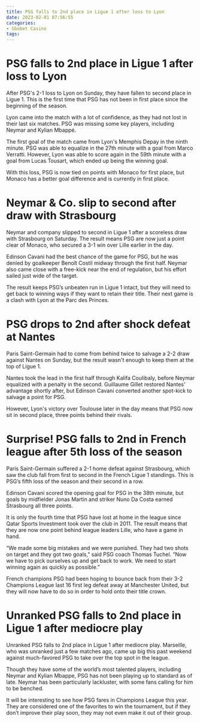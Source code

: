 ```yaml
---
title: PSG falls to 2nd place in Ligue 1 after loss to Lyon 
date: 2023-02-01 07:56:55
categories:
- Sbobet Casino
tags:
---
```



#  PSG falls to 2nd place in Ligue 1 after loss to Lyon 

After PSG's 2-1 loss to Lyon on Sunday, they have fallen to second place in Ligue 1. This is the first time that PSG has not been in first place since the beginning of the season. 

Lyon came into the match with a lot of confidence, as they had not lost in their last six matches. PSG was missing some key players, including Neymar and Kylian Mbappé. 

The first goal of the match came from Lyon's Memphis Depay in the ninth minute. PSG was able to equalize in the 27th minute with a goal from Marco Verratti. However, Lyon was able to score again in the 59th minute with a goal from Lucas Tousart, which ended up being the winning goal. 

With this loss, PSG is now tied on points with Monaco for first place, but Monaco has a better goal difference and is currently in first place.

#  Neymar & Co. slip to second after draw with Strasbourg 

Neymar and company slipped to second in Ligue 1 after a scoreless draw with Strasbourg on Saturday. The result means PSG are now just a point clear of Monaco, who secured a 3-1 win over Lille earlier in the day.

Edinson Cavani had the best chance of the game for PSG, but he was denied by goalkeeper Benoît Costil midway through the first half. Neymar also came close with a free-kick near the end of regulation, but his effort sailed just wide of the target.

The result keeps PSG’s unbeaten run in Ligue 1 intact, but they will need to get back to winning ways if they want to retain their title. Their next game is a clash with Lyon at the Parc des Princes.

#  PSG drops to 2nd after shock defeat at Nantes 

Paris Saint-Germain had to come from behind twice to salvage a 2-2 draw against Nantes on Sunday, but the result wasn't enough to keep them at the top of Ligue 1.

Nantes took the lead in the first half through Kalifa Coulibaly, before Neymar equalized with a penalty in the second. Guillaume Gillet restored Nantes' advantage shortly after, but Edinson Cavani converted another spot-kick to salvage a point for PSG.

However, Lyon's victory over Toulouse later in the day means that PSG now sit in second place, three points behind their rivals.

#  Surprise! PSG falls to 2nd in French league after 5th loss of the season 

Paris Saint-Germain suffered a 2-1 home defeat against Strasbourg, which saw the club fall from first to second in the French Ligue 1 standings. This is PSG’s fifth loss of the season and their second in a row.

Edinson Cavani scored the opening goal for PSG in the 38th minute, but goals by midfielder Jonas Martin and striker Nuno Da Costa earned Strasbourg all three points.

It is only the fourth time that PSG have lost at home in the league since Qatar Sports Investment took over the club in 2011. The result means that they are now one point behind league leaders Lille, who have a game in hand.

“We made some big mistakes and we were punished. They had two shots on target and they got two goals,” said PSG coach Thomas Tuchel. “Now we have to pick ourselves up and get back to work. We need to start winning again as quickly as possible.”

French champions PSG had been hoping to bounce back from their 3-2 Champions League last 16 first leg defeat away at Manchester United, but they will now have to do so in order to hold onto their title crown.

#  Unranked PSG falls to 2nd place in Ligue 1 after mediocre play

Unranked PSG falls to 2nd place in Ligue 1 after mediocre play. Marseille, who was unranked just a few matches ago, came up big this past weekend against much-favored PSG to take over the top spot in the league.

Though they have some of the world’s most talented players, including Neymar and Kylian Mbappe, PSG has not been playing up to standard as of late. Neymar has been particularly lackluster, with some fans calling for him to be benched.

It will be interesting to see how PSG fares in Champions League this year. They are considered one of the favorites to win the tournament, but if they don’t improve their play soon, they may not even make it out of their group.